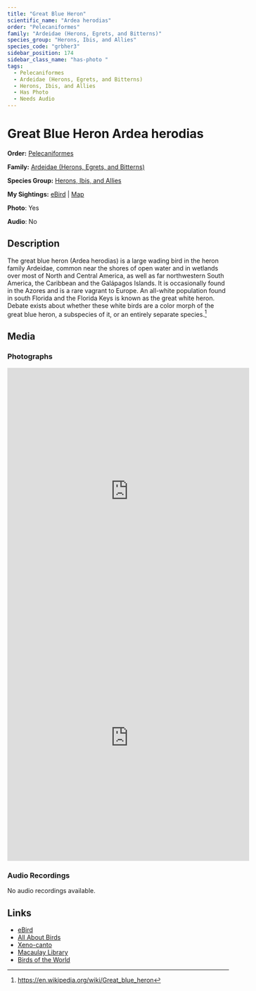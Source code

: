 ```yaml
---
title: "Great Blue Heron"
scientific_name: "Ardea herodias"
order: "Pelecaniformes"
family: "Ardeidae (Herons, Egrets, and Bitterns)"
species_group: "Herons, Ibis, and Allies"
species_code: "grbher3"
sidebar_position: 174
sidebar_class_name: "has-photo "
tags: 
  - Pelecaniformes
  - Ardeidae (Herons, Egrets, and Bitterns)
  - Herons, Ibis, and Allies
  - Has Photo
  - Needs Audio
---
```


# Great Blue Heron <span className='sci_name'>Ardea herodias</span>

**Order:** [Pelecaniformes](/tags/pelecaniformes)

**Family:** [Ardeidae (Herons, Egrets, and Bitterns)](/tags/ardeidae-herons-egrets-and-bitterns)

**Species Group:** [Herons, Ibis, and Allies](/tags/herons-ibis-and-allies)

**My Sightings:** [eBird](https://ebird.org/lifelist?r=world&time=life&spp=grbher3) | [Map](/map?species_code=grbher3)

**Photo**: Yes 

**Audio**: No

## Description
The great blue heron (Ardea herodias) is a large wading bird in the heron family Ardeidae, common near the shores of open water and in wetlands over most of North and Central America, as well as far northwestern South America, the Caribbean and the Galápagos Islands. It is occasionally found in the Azores and is a rare vagrant to Europe. An all-white population found in south Florida and the Florida Keys is known as the great white heron. Debate exists about whether these white birds are a color morph of the great blue heron, a subspecies of it, or an entirely separate species.[^1]

[^1]: https://en.wikipedia.org/wiki/Great_blue_heron

## Media
### Photographs
<iframe src="https://macaulaylibrary.org/asset/626996232/embed" width="550" height="560" frameborder="0" allowfullscreen></iframe>
<iframe src="https://macaulaylibrary.org/asset/619242587/embed" width="550" height="560" frameborder="0" allowfullscreen></iframe>

### Audio Recordings
No audio recordings available.

## Links
* [eBird](https://ebird.org/species/grbher3) 
* [All About Birds](https://www.allaboutbirds.org/guide/grbher3) 
* [Xeno-canto](https://www.xeno-canto.org/species/ardea-herodias) 
* [Macaulay Library](https://search.macaulaylibrary.org/catalog?taxonCode=grbher3&sort=rating_rank_desc)
* [Birds of the World](https://birdsoftheworld.org/bow/species/grbher3)
